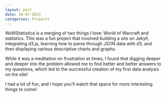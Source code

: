 ```yaml
---
layout: post
date: 26-07-2023
categories: Projects
---
```


WoWStatistica is a merging of two things I love: World of Warcraft and statistics. This was a fun project that involved building a site on Jekyll, integrating d3.js, learning how to parse through JSON data with d3, and then displaying various descriptive charts and graphs.

While it was a meditation on frustration at times, I found that digging deeper and deeper into the problem allowed me to find better and better answers to my questions, which led to the successful creation of my first data analysis on the site!

I had a lot of fun, and I hope you'll watch that space for more interesting things to come!
